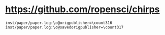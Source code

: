 # https://github.com/ropensci/chirps

```console
inst/paper/paper.log:\c@origpublisher=\count316
inst/paper/paper.log:\c@savedorigpublisher=\count317

```
